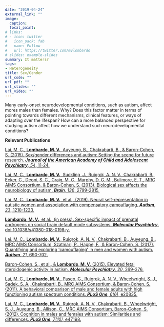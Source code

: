 ```yaml
---
date: "2019-04-24"
external_link: ""
image:
  caption:
  focal_point:
# links:
# - icon: twitter
#   icon_pack: fab
#   name: Follow
#   url: https://twitter.com/mvlombardo
# slides: example-slides
summary: It matters?
tags:
- Heterogeneity
title: Sex/Gender
url_code: ""
url_pdf: ""
url_slides: ""
url_video: ""
---
```


Many early-onset neurodevelopmental conditions, such as autism, affect mores males than females. Why? Does this factor matter in terms of pointing towards different mechanisms, clinical features, or ways of adapting over the lifespan? How can a more balanced perspective for studying autism affect how we understand such neurodevelopmental conditions?

**Relevant Publications**

[Lai, M. C., **Lombardo, M. V.**, Auyeung, B., Chakrabarti, B., & Baron-Cohen, S. (2015).  Sex/gender differences and autism:  Setting the scene for future research. ***Journal of the American Academy of Child and Adolescent Psychiatry***, *54*, 11-24.](https://www.sciencedirect.com/science/article/pii/S0890856714007254)

[Lai, M. C., **Lombardo, M. V.**, Suckling, J., Ruigrok, A. N. V., Chakrabarti, B., Ecker, C., Deoni, S. C., Craig, M. C., Murphy, D. G. M., Bullmore, E. T., MRC AIMS Consortium, & Baron-Cohen, S. (2013). Biological sex affects the neurobiology of autism. ***Brain***, *136*, 2799-2815.](https://academic.oup.com/brain/article/136/9/2799/292799)

[Lai, M. C., **Lombardo, M. V.**, et al., (2019). Neural self-representation in autistic women and association with compensatory camouflaging. ***Autism***, *23*, 1210-1223.](https://journals.sagepub.com/doi/full/10.1177/1362361318807159?fbclid=IwAR2MBIslWAEnz6l-PbSlcPB4cFhhIvM7XaQGOXQ-csOm9UR7iSiwjLfmZsk#articleShareContainer)

[**Lombardo, M. V.**, et al., (in press). Sex-specific impact of prenatal androgens on social brain default mode subsystems. ***Molecular Psychiatry***. doi:10.1038/s41380-018-0198-y.](https://www.nature.com/articles/s41380-018-0198-y)

[Lai, M. C., **Lombardo, M. V.**, Ruigrok, A. N. V., Chakrabarti, B., Auyeung, B., MRC AIMS Consortium, Szatmari, P., Happe, F., & Baron-Cohen, S. (2017). Quantifying and exploring 'camouflaging' in men and women with autism.  ***Autism***, *21*, 690-702.](https://journals.sagepub.com/doi/pdf/10.1177/1362361316671012)

[Baron-Cohen, S., et al., & **Lombardo, M. V.** (2015). Elevated fetal steroidogenic activity in autism. ***Molecular Psychiatry***, *20*, 369-376.](https://www.nature.com/articles/mp201448)

[Lai, M. C., **Lombardo, M. V.**, Pasco, G., Ruigrok, A. N. V., Wheelwright, S. J., Sadek, S. A., Chakrabarti, B., MRC AIMS Consortium, & Baron-Cohen, S. (2011). A behavioral comparison of male and female adults with high functioning autism spectrum conditions.  ***PLoS One***, *6(6)*, e20835.](https://journals.plos.org/plosone/article?id=10.1371/journal.pone.0020835)

[Lai, M. C., **Lombardo, M. V.**, Ruigrok, A. N. V., Chakrabarti, B., Wheelwright, S. J., Auyeung, B., Allison, C., MRC AIMS Consortium, Baron-Cohen, S. (2012). Cognition in males and females with autism:  Similarities and differences. ***PLoS One***, *7(10)*, e47198.](https://journals.plos.org/plosone/article?id=10.1371/journal.pone.0047198)
